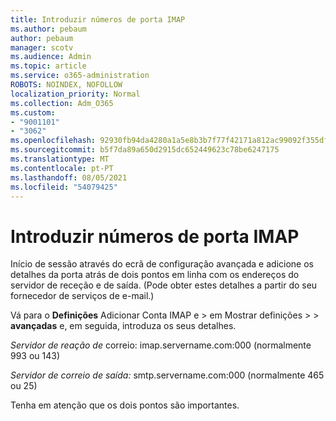 ```yaml
---
title: Introduzir números de porta IMAP
ms.author: pebaum
author: pebaum
manager: scotv
ms.audience: Admin
ms.topic: article
ms.service: o365-administration
ROBOTS: NOINDEX, NOFOLLOW
localization_priority: Normal
ms.collection: Adm_O365
ms.custom:
- "9001101"
- "3062"
ms.openlocfilehash: 92930fb94da4280a1a5e8b3b7f77f42171a812ac99092f355df0f5481e3f3909
ms.sourcegitcommit: b5f7da89a650d2915dc652449623c78be6247175
ms.translationtype: MT
ms.contentlocale: pt-PT
ms.lasthandoff: 08/05/2021
ms.locfileid: "54079425"
---
```

# <a name="enter-imap-port-numbers"></a>Introduzir números de porta IMAP

Início de sessão através do ecrã de configuração avançada e adicione os detalhes da porta atrás de dois pontos em linha com os endereços do servidor de receção e de saída. (Pode obter estes detalhes a partir do seu fornecedor de serviços de e-mail.) 

Vá para o **Definições** Adicionar Conta IMAP e > em Mostrar definições  >    >   **avançadas** e, em seguida, introduza os seus detalhes. 

*Servidor de reação de* correio: imap.servername.com:000 (normalmente 993 ou 143) 

*Servidor de correio de saída:* smtp.servername.com:000 (normalmente 465 ou 25) 

Tenha em atenção que os dois pontos são importantes. 
